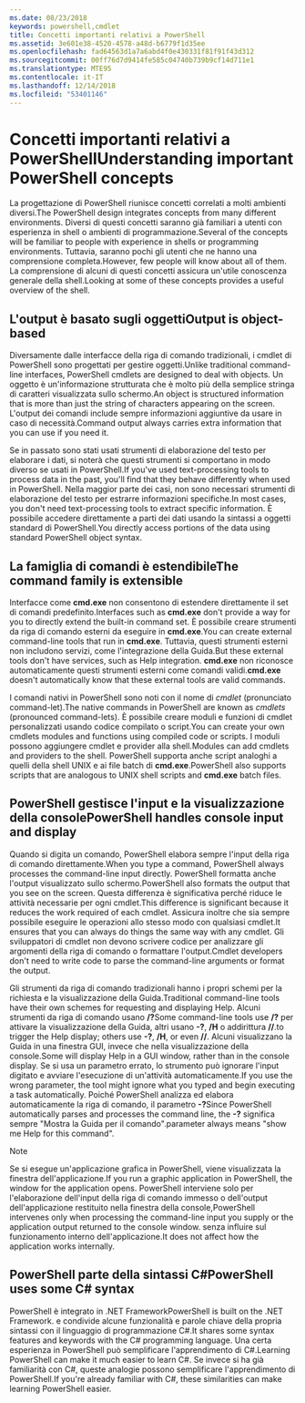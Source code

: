 ```yaml
---
ms.date: 08/23/2018
keywords: powershell,cmdlet
title: Concetti importanti relativi a PowerShell
ms.assetid: 3e601e38-4520-4578-a48d-b6779f1d35ee
ms.openlocfilehash: fad64563d1a7a6abd4f0e430331f81f91f43d312
ms.sourcegitcommit: 00ff76d7d9414fe585c04740b739b9cf14d711e1
ms.translationtype: MTE95
ms.contentlocale: it-IT
ms.lasthandoff: 12/14/2018
ms.locfileid: "53401146"
---
```

# <a name="understanding-important-powershell-concepts"></a><span data-ttu-id="280e5-103">Concetti importanti relativi a PowerShell</span><span class="sxs-lookup"><span data-stu-id="280e5-103">Understanding important PowerShell concepts</span></span>

<span data-ttu-id="280e5-104">La progettazione di PowerShell riunisce concetti correlati a molti ambienti diversi.</span><span class="sxs-lookup"><span data-stu-id="280e5-104">The PowerShell design integrates concepts from many different environments.</span></span> <span data-ttu-id="280e5-105">Diversi di questi concetti saranno già familiari a utenti con esperienza in shell o ambienti di programmazione.</span><span class="sxs-lookup"><span data-stu-id="280e5-105">Several of the concepts will be familiar to people with experience in shells or programming environments.</span></span> <span data-ttu-id="280e5-106">Tuttavia, saranno pochi gli utenti che ne hanno una comprensione completa.</span><span class="sxs-lookup"><span data-stu-id="280e5-106">However, few people will know about all of them.</span></span> <span data-ttu-id="280e5-107">La comprensione di alcuni di questi concetti assicura un'utile conoscenza generale della shell.</span><span class="sxs-lookup"><span data-stu-id="280e5-107">Looking at some of these concepts provides a useful overview of the shell.</span></span>

## <a name="output-is-object-based"></a><span data-ttu-id="280e5-108">L'output è basato sugli oggetti</span><span class="sxs-lookup"><span data-stu-id="280e5-108">Output is object-based</span></span>

<span data-ttu-id="280e5-109">Diversamente dalle interfacce della riga di comando tradizionali, i cmdlet di PowerShell sono progettati per gestire oggetti.</span><span class="sxs-lookup"><span data-stu-id="280e5-109">Unlike traditional command-line interfaces, PowerShell cmdlets are designed to deal with objects.</span></span>
<span data-ttu-id="280e5-110">Un oggetto è un'informazione strutturata che è molto più della semplice stringa di caratteri visualizzata sullo schermo.</span><span class="sxs-lookup"><span data-stu-id="280e5-110">An object is structured information that is more than just the string of characters appearing on the screen.</span></span> <span data-ttu-id="280e5-111">L'output dei comandi include sempre informazioni aggiuntive da usare in caso di necessità.</span><span class="sxs-lookup"><span data-stu-id="280e5-111">Command output always carries extra information that you can use if you need it.</span></span>

<span data-ttu-id="280e5-112">Se in passato sono stati usati strumenti di elaborazione del testo per elaborare i dati, si noterà che questi strumenti si comportano in modo diverso se usati in PowerShell.</span><span class="sxs-lookup"><span data-stu-id="280e5-112">If you've used text-processing tools to process data in the past, you'll find that they behave differently when used in PowerShell.</span></span> <span data-ttu-id="280e5-113">Nella maggior parte dei casi, non sono necessari strumenti di elaborazione del testo per estrarre informazioni specifiche.</span><span class="sxs-lookup"><span data-stu-id="280e5-113">In most cases, you don't need text-processing tools to extract specific information.</span></span> <span data-ttu-id="280e5-114">È possibile accedere direttamente a parti dei dati usando la sintassi a oggetti standard di PowerShell.</span><span class="sxs-lookup"><span data-stu-id="280e5-114">You directly access portions of the data using standard PowerShell object syntax.</span></span>

## <a name="the-command-family-is-extensible"></a><span data-ttu-id="280e5-115">La famiglia di comandi è estendibile</span><span class="sxs-lookup"><span data-stu-id="280e5-115">The command family is extensible</span></span>

<span data-ttu-id="280e5-116">Interfacce come **cmd.exe** non consentono di estendere direttamente il set di comandi predefinito.</span><span class="sxs-lookup"><span data-stu-id="280e5-116">Interfaces such as **cmd.exe** don't provide a way for you to directly extend the built-in command set.</span></span> <span data-ttu-id="280e5-117">È possibile creare strumenti da riga di comando esterni da eseguire in **cmd.exe**.</span><span class="sxs-lookup"><span data-stu-id="280e5-117">You can create external command-line tools that run in **cmd.exe**.</span></span> <span data-ttu-id="280e5-118">Tuttavia, questi strumenti esterni non includono servizi, come l'integrazione della Guida.</span><span class="sxs-lookup"><span data-stu-id="280e5-118">But these external tools don't have services, such as Help integration.</span></span> <span data-ttu-id="280e5-119">**cmd.exe** non riconosce automaticamente questi strumenti esterni come comandi validi.</span><span class="sxs-lookup"><span data-stu-id="280e5-119">**cmd.exe** doesn't automatically know that these external tools are valid commands.</span></span>

<span data-ttu-id="280e5-120">I comandi nativi in PowerShell sono noti con il nome di *cmdlet* (pronunciato command-let).</span><span class="sxs-lookup"><span data-stu-id="280e5-120">The native commands in PowerShell are known as *cmdlets* (pronounced command-lets).</span></span> <span data-ttu-id="280e5-121">È possibile creare moduli e funzioni di cmdlet personalizzati usando codice compilato o script.</span><span class="sxs-lookup"><span data-stu-id="280e5-121">You can create your own cmdlets modules and functions using compiled code or scripts.</span></span> <span data-ttu-id="280e5-122">I moduli possono aggiungere cmdlet e provider alla shell.</span><span class="sxs-lookup"><span data-stu-id="280e5-122">Modules can add cmdlets and providers to the shell.</span></span> <span data-ttu-id="280e5-123">PowerShell supporta anche script analoghi a quelli della shell UNIX e ai file batch di **cmd.exe**.</span><span class="sxs-lookup"><span data-stu-id="280e5-123">PowerShell also supports scripts that are analogous to UNIX shell scripts and **cmd.exe** batch files.</span></span>

## <a name="powershell-handles-console-input-and-display"></a><span data-ttu-id="280e5-124">PowerShell gestisce l'input e la visualizzazione della console</span><span class="sxs-lookup"><span data-stu-id="280e5-124">PowerShell handles console input and display</span></span>

<span data-ttu-id="280e5-125">Quando si digita un comando, PowerShell elabora sempre l'input della riga di comando direttamente.</span><span class="sxs-lookup"><span data-stu-id="280e5-125">When you type a command, PowerShell always processes the command-line input directly.</span></span> <span data-ttu-id="280e5-126">PowerShell formatta anche l'output visualizzato sullo schermo.</span><span class="sxs-lookup"><span data-stu-id="280e5-126">PowerShell also formats the output that you see on the screen.</span></span> <span data-ttu-id="280e5-127">Questa differenza è significativa perché riduce le attività necessarie per ogni cmdlet.</span><span class="sxs-lookup"><span data-stu-id="280e5-127">This difference is significant because it reduces the work required of each cmdlet.</span></span> <span data-ttu-id="280e5-128">Assicura inoltre che sia sempre possibile eseguire le operazioni allo stesso modo con qualsiasi cmdlet.</span><span class="sxs-lookup"><span data-stu-id="280e5-128">It ensures that you can always do things the same way with any cmdlet.</span></span> <span data-ttu-id="280e5-129">Gli sviluppatori di cmdlet non devono scrivere codice per analizzare gli argomenti della riga di comando o formattare l'output.</span><span class="sxs-lookup"><span data-stu-id="280e5-129">Cmdlet developers don't need to write code to parse the command-line arguments or format the output.</span></span>

<span data-ttu-id="280e5-130">Gli strumenti da riga di comando tradizionali hanno i propri schemi per la richiesta e la visualizzazione della Guida.</span><span class="sxs-lookup"><span data-stu-id="280e5-130">Traditional command-line tools have their own schemes for requesting and displaying Help.</span></span> <span data-ttu-id="280e5-131">Alcuni strumenti da riga di comando usano **/?**</span><span class="sxs-lookup"><span data-stu-id="280e5-131">Some command-line tools use **/?**</span></span> <span data-ttu-id="280e5-132">per attivare la visualizzazione della Guida, altri usano **-?**, **/H** o addirittura **//**.</span><span class="sxs-lookup"><span data-stu-id="280e5-132">to trigger the Help display; others use **-?**, **/H**, or even **//**.</span></span> <span data-ttu-id="280e5-133">Alcuni visualizzano la Guida in una finestra GUI, invece che nella visualizzazione della console.</span><span class="sxs-lookup"><span data-stu-id="280e5-133">Some will display Help in a GUI window, rather than in the console display.</span></span> <span data-ttu-id="280e5-134">Se si usa un parametro errato, lo strumento può ignorare l'input digitato e avviare l'esecuzione di un'attività automaticamente.</span><span class="sxs-lookup"><span data-stu-id="280e5-134">If you use the wrong parameter, the tool might ignore what you typed and begin executing a task automatically.</span></span>
<span data-ttu-id="280e5-135">Poiché PowerShell analizza ed elabora automaticamente la riga di comando, il parametro **-?**</span><span class="sxs-lookup"><span data-stu-id="280e5-135">Since PowerShell automatically parses and processes the command line, the **-?**</span></span> <span data-ttu-id="280e5-136">significa sempre "Mostra la Guida per il comando".</span><span class="sxs-lookup"><span data-stu-id="280e5-136">parameter always means "show me Help for this command".</span></span>

> [!NOTE]
> <span data-ttu-id="280e5-137">Se si esegue un'applicazione grafica in PowerShell, viene visualizzata la finestra dell'applicazione.</span><span class="sxs-lookup"><span data-stu-id="280e5-137">If you run a graphic application in PowerShell, the window for the application opens.</span></span>
> <span data-ttu-id="280e5-138">PowerShell interviene solo per l'elaborazione dell'input della riga di comando immesso o dell'output dell'applicazione restituito nella finestra della console,</span><span class="sxs-lookup"><span data-stu-id="280e5-138">PowerShell intervenes only when processing the command-line input you supply or the application output returned to the console window.</span></span> <span data-ttu-id="280e5-139">senza influire sul funzionamento interno dell'applicazione.</span><span class="sxs-lookup"><span data-stu-id="280e5-139">It does not affect how the application works internally.</span></span>

## <a name="powershell-uses-some-c-syntax"></a><span data-ttu-id="280e5-140">PowerShell parte della sintassi C#</span><span class="sxs-lookup"><span data-stu-id="280e5-140">PowerShell uses some C# syntax</span></span>

<span data-ttu-id="280e5-141">PowerShell è integrato in .NET Framework</span><span class="sxs-lookup"><span data-stu-id="280e5-141">PowerShell is built on the .NET Framework.</span></span> <span data-ttu-id="280e5-142">e condivide alcune funzionalità e parole chiave della propria sintassi con il linguaggio di programmazione C#.</span><span class="sxs-lookup"><span data-stu-id="280e5-142">It shares some syntax features and keywords with the C# programming language.</span></span> <span data-ttu-id="280e5-143">Una certa esperienza in PowerShell può semplificare l'apprendimento di C#.</span><span class="sxs-lookup"><span data-stu-id="280e5-143">Learning PowerShell can make it much easier to learn C#.</span></span> <span data-ttu-id="280e5-144">Se invece si ha già familiarità con C#, queste analogie possono semplificare l'apprendimento di PowerShell.</span><span class="sxs-lookup"><span data-stu-id="280e5-144">If you're already familiar with C#, these similarities can make learning PowerShell easier.</span></span>

